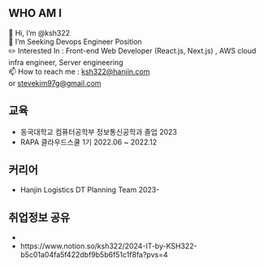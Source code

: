 ## WHO AM I <br>
👋 Hi, I’m @ksh322<br>
👀 I’m Seeking Devops Engineer Position<br>
✏️ Interested In : Front-end Web Developer (React.js, Next.js) , AWS cloud infra engineer, Server engineering<br>
📫 How to reach me : ksh322@hanjin.com <br> or stevekim97g@gmail.com 
## 교육 <br>
- 동국대학교 컴퓨터공학부 정보통신공학과 졸업 2023<br>
- RAPA 클라우드스쿨 1기 2022.06 ~ 2022.12 <br>
## 커리어 </br>
- Hanjin Logistics DT Planning Team 2023-

## 취업정보 공유 <br>
- <li>https://www.notion.so/ksh322/2024-IT-by-KSH322-b5c01a04fa5f422dbf9b5b6f51c1f8fa?pvs=4</li>
<!---
ksh322/ksh322 is a ✨ special ✨ repository because its `README.md` (this file) appears on your GitHub profile.
You can click the Preview link to take a look at your changes.
--->
